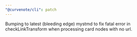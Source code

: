 ```yaml
---
"@curvenote/cli": patch
---
```


Bumping to latest (bleeding edge) mystmd to fix fatal error in checkLinkTransform when processing card nodes with no url.
